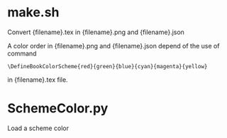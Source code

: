 
# make.sh 
Convert {filename}.tex in {filename}.png and {filename}.json

A color order in {filename}.png and {filename}.json depend of the use of command 

    \DefineBookColorScheme{red}{green}{blue}{cyan}{magenta}{yellow}

in {filename}.tex file.

# SchemeColor.py
Load a scheme color
